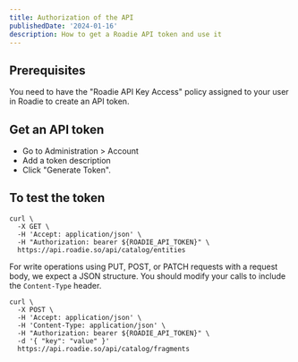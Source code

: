 ```yaml
---
title: Authorization of the API
publishedDate: '2024-01-16'
description: How to get a Roadie API token and use it
---
```


## Prerequisites

You need to have the "Roadie API Key Access" policy assigned to your user in Roadie to create an API token.

## Get an API token

- Go to Administration > Account
- Add a token description
- Click "Generate Token".

## To test the token

```shell
curl \
  -X GET \
  -H 'Accept: application/json' \
  -H "Authorization: bearer ${ROADIE_API_TOKEN}" \
  https://api.roadie.so/api/catalog/entities
```

For write operations using PUT, POST, or PATCH requests with a request body, we expect a JSON structure. You should modify your calls to include the `Content-Type` header.

```shell
curl \
  -X POST \
  -H 'Accept: application/json' \
  -H 'Content-Type: application/json' \
  -H "Authorization: bearer ${ROADIE_API_TOKEN}" \
  -d '{ "key": "value" }'
  https://api.roadie.so/api/catalog/fragments
```
